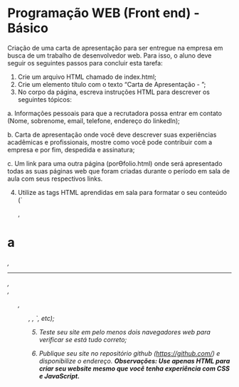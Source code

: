 # Programação WEB (Front end) - Básico

Criação de uma carta de apresentação para ser entregue na empresa em busca de um 
trabalho de desenvolvedor web. Para isso, o aluno deve seguir os seguintes passos 
para concluir esta tarefa:

1. Crie um arquivo HTML chamado de index.html;
2. Crie um elemento título com o texto “Carta de Apresentação - <seu nome>”;
3. No corpo da página, escreva instruções HTML para descrever os seguintes 
tópicos:

a. Informações pessoais para que a recrutadora possa entrar em contato 
(Nome, sobrenome, email, telefone, endereço do linkedln);

b. Carta de apresentação onde você deve descrever suas experiências 
acadêmicas e profissionais, mostre como você pode contribuir com a 
empresa e por fim, despedida e assinatura;

c. Um link para uma outra página (porƟfolio.html) onde será apresentado 
todas as suas páginas web que foram criadas durante o período em sala 
de aula com seus respectivos links.

4. Utilize as tags HTML aprendidas em sala para formatar o seu conteúdo (`<p>, 
<h1>a<h6>, <hr/>, <br/>, <ul>, <ol>, <a>, <img>`, etc);

5. Teste seu site em pelo menos dois navegadores web para verificar se está tudo 
correto;

6. Publique seu site no repositório github (https://github.com/) e disponibilize o 
endereço.
**Observações: Use apenas HTML para criar seu website mesmo que você tenha 
experiência com CSS e JavaScript.**
